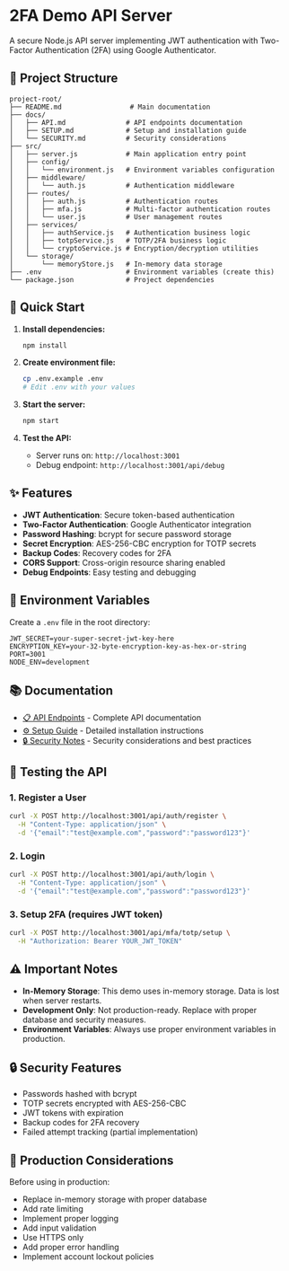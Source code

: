 # 2FA Demo API Server

A secure Node.js API server implementing JWT authentication with Two-Factor Authentication (2FA) using Google Authenticator.

## 📁 Project Structure

```
project-root/
├── README.md                 # Main documentation
├── docs/
│   ├── API.md               # API endpoints documentation
│   ├── SETUP.md             # Setup and installation guide
│   └── SECURITY.md          # Security considerations
├── src/
│   ├── server.js            # Main application entry point
│   ├── config/
│   │   └── environment.js   # Environment variables configuration
│   ├── middleware/
│   │   └── auth.js          # Authentication middleware
│   ├── routes/
│   │   ├── auth.js          # Authentication routes
│   │   ├── mfa.js           # Multi-factor authentication routes
│   │   └── user.js          # User management routes
│   ├── services/
│   │   ├── authService.js   # Authentication business logic
│   │   ├── totpService.js   # TOTP/2FA business logic
│   │   └── cryptoService.js # Encryption/decryption utilities
│   └── storage/
│       └── memoryStore.js   # In-memory data storage
├── .env                     # Environment variables (create this)
└── package.json             # Project dependencies
```

## 🚀 Quick Start

1. **Install dependencies:**

   ```bash
   npm install
   ```

2. **Create environment file:**

   ```bash
   cp .env.example .env
   # Edit .env with your values
   ```

3. **Start the server:**

   ```bash
   npm start
   ```

4. **Test the API:**
   - Server runs on: `http://localhost:3001`
   - Debug endpoint: `http://localhost:3001/api/debug`

## ✨ Features

- **JWT Authentication**: Secure token-based authentication
- **Two-Factor Authentication**: Google Authenticator integration
- **Password Hashing**: bcrypt for secure password storage
- **Secret Encryption**: AES-256-CBC encryption for TOTP secrets
- **Backup Codes**: Recovery codes for 2FA
- **CORS Support**: Cross-origin resource sharing enabled
- **Debug Endpoints**: Easy testing and debugging

## 🔧 Environment Variables

Create a `.env` file in the root directory:

```env
JWT_SECRET=your-super-secret-jwt-key-here
ENCRYPTION_KEY=your-32-byte-encryption-key-as-hex-or-string
PORT=3001
NODE_ENV=development
```

## 📚 Documentation

- [📋 API Endpoints](docs/API.md) - Complete API documentation
- [⚙️ Setup Guide](docs/SETUP.md) - Detailed installation instructions
- [🔒 Security Notes](docs/SECURITY.md) - Security considerations and best practices

## 🧪 Testing the API

### 1. Register a User

```bash
curl -X POST http://localhost:3001/api/auth/register \
  -H "Content-Type: application/json" \
  -d '{"email":"test@example.com","password":"password123"}'
```

### 2. Login

```bash
curl -X POST http://localhost:3001/api/auth/login \
  -H "Content-Type: application/json" \
  -d '{"email":"test@example.com","password":"password123"}'
```

### 3. Setup 2FA (requires JWT token)

```bash
curl -X POST http://localhost:3001/api/mfa/totp/setup \
  -H "Authorization: Bearer YOUR_JWT_TOKEN"
```

## ⚠️ Important Notes

- **In-Memory Storage**: This demo uses in-memory storage. Data is lost when server restarts.
- **Development Only**: Not production-ready. Replace with proper database and security measures.
- **Environment Variables**: Always use proper environment variables in production.

## 🔒 Security Features

- Passwords hashed with bcrypt
- TOTP secrets encrypted with AES-256-CBC
- JWT tokens with expiration
- Backup codes for 2FA recovery
- Failed attempt tracking (partial implementation)

## 🚧 Production Considerations

Before using in production:

- Replace in-memory storage with proper database
- Add rate limiting
- Implement proper logging
- Add input validation
- Use HTTPS only
- Add proper error handling
- Implement account lockout policies
